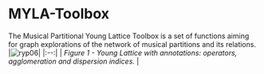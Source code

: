 # MYLA-Toolbox
The Musical Partitional Young Lattice Toolbox is a set of functions aiming for graph explorations of the network of musical partitions and its relations. 
|![ryp06](https://github.com/Pauxygnunes/MPYL-Toolbox/assets/30673056/674b4a6f-3914-4835-9172-caa88d66c2cd)|
|:--:| 
| *Figure 1 - Young Lattice with annotations: operators, agglomeration and dispersion indices.* |
